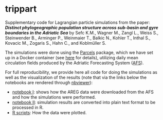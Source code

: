 # trippart

Supplementary code for Lagrangian particle simulations from the paper: ___Distinct phylogeographic population structure across sub-basin and gyre
boundaries in the Adriatic Sea___ by Sefc K.M., Wagner M., Zangl L., Weiss S., Steinwender B., Arminger P., Weinmaier T., Balkic N., Kohler T., Inthal S., Kovacic M., Zogaris S., Hahn C., and Koblmüller S.

The simulations were done using the [Parcels](http://oceanparcels.org/) package, which we have set up in a Docker container (see [here](https://github.com/chrishah/parcels-jupyter-notebook-docker) for details), utilizing daily mean circulation fields produced by the Adriatic Forecasting System ([AFS](http://oceanlab.cmcc.it/afs/)). 

For full reproducibility, we provide here all code for doing the simulations as well as the visualization of the results (note that via the links below the notebooks are rendered through [nbviewer](https://nbviewer.jupyter.org/)):
 - [notebook I](https://nbviewer.jupyter.org/github/chrishah/trippart/blob/master/code/simulations/simu.ipynb): shows how the AREG data were downloaded from the AFS and how the simulations were performed.
 - [notebook II](https://nbviewer.jupyter.org/github/chrishah/trippart/blob/master/code/simulations/extract_data.ipynb): simulation results are converted into plain text format to be processed in R.
 - [R scripts](https://github.com/chrishah/trippart/tree/master/code/visualization): How the data were plotted.


